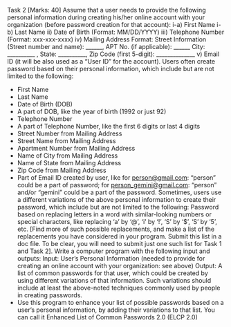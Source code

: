Task 2 [Marks: 40]
Assume that a user needs to provide the following personal information during creating his/her
online account with your organization (before password creation for that account):
i-a) First Name
i-b) Last Name
ii) Date of Birth (Format: MM/DD/YYYY)
iii) Telephone Number (Format: xxx-xxx-xxxx)
iv) Mailing Address
Format:
Street Information (Street number and name): ______, APT No. (if applicable): ______
City: __________ , State: __________, Zip Code (first 5-digit): ______________
v) Email ID (it will be also used as a “User ID” for the account).
Users often create password based on their personal information, which include but are not
limited to the following:
- First Name
- Last Name
- Date of Birth (DOB)
- A part of DOB, like the year of birth (1992 or just 92)
- Telephone Number
- A part of Telephone Number, like the first 6 digits or last 4 digits
- Street Number from Mailing Address
- Street Name from Mailing Address
- Apartment Number from Mailing Address
- Name of City from Mailing Address
- Name of State from Mailing Address
- Zip Code from Mailing Address
- Part of Email ID created by user, like for person@gmail.com: “person” could be a part of
password; for person_gemini@gmail.com: “person” and/or “gemini” could be a part of
the password.
Sometimes, users use a different variations of the above personal information to create their
password, which include but are not limited to the following: Password based on replacing
letters in a word with similar-looking numbers or special characters, like replacing ‘a’ by ‘@’, ‘i’
by ‘!’, ‘S’ by ‘$’, ‘S’ by ‘5’, etc. [Find more of such possible replacements, and make a list of the
replacements you have considered in your program. Submit this list in a doc file. To be clear,
you will need to submit just one such list for Task 1 and Task 2].
Write a computer program with the following input and outputs:
Input: User’s Personal Information (needed to provide for creating an online account with your
organization: see above)
Output: A list of common passwords for that user, which could be created by using different
variations of that information. Such variations should include at least the above-noted
techniques commonly used by people in creating passwords.
- Use this program to enhance your list of possible passwords based on a user’s personal
information, by adding their variations to that list. You can call it Enhanced List of Common
Passwords 2.0 (ELCP 2.0)